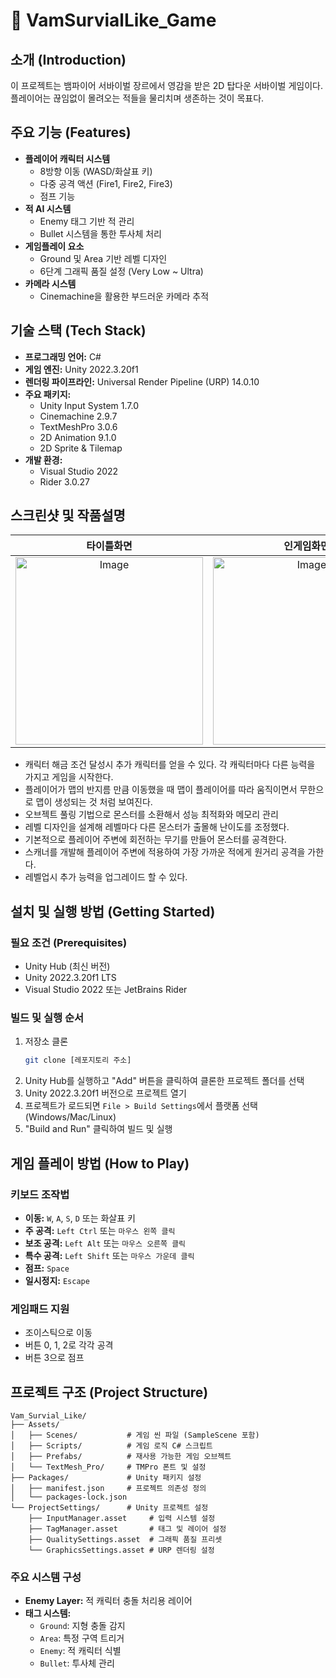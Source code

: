 # 🧛 VamSurvialLike_Game

## 소개 (Introduction)
이 프로젝트는 뱀파이어 서바이벌 장르에서 영감을 받은 2D 탑다운 서바이벌 게임이다. 플레이어는 끊임없이 몰려오는 적들을 물리치며 생존하는 것이 목표다.

## 주요 기능 (Features)
* **플레이어 캐릭터 시스템**
  * 8방향 이동 (WASD/화살표 키)
  * 다중 공격 액션 (Fire1, Fire2, Fire3)
  * 점프 기능
* **적 AI 시스템**
  * Enemy 태그 기반 적 관리
  * Bullet 시스템을 통한 투사체 처리
* **게임플레이 요소**
  * Ground 및 Area 기반 레벨 디자인
  * 6단계 그래픽 품질 설정 (Very Low ~ Ultra)
* **카메라 시스템**
  * Cinemachine을 활용한 부드러운 카메라 추적

## 기술 스택 (Tech Stack)
* **프로그래밍 언어:** C#
* **게임 엔진:** Unity 2022.3.20f1
* **렌더링 파이프라인:** Universal Render Pipeline (URP) 14.0.10
* **주요 패키지:**
  * Unity Input System 1.7.0
  * Cinemachine 2.9.7
  * TextMeshPro 3.0.6
  * 2D Animation 9.1.0
  * 2D Sprite & Tilemap
* **개발 환경:** 
  * Visual Studio 2022
  * Rider 3.0.27

## 스크린샷 및 작품설명
|타이틀화면|인게임화면|레벨업 시 능력 선택창|게임종료 및 해금 알림창|
|:---------:|:----------:|:---------------:|:--------:|
|<img src="https://github.com/user-attachments/assets/42f4416e-245c-417c-a28a-e749ad1012d6" alt="Image" width="300" />|<img src="https://github.com/user-attachments/assets/70c7a575-e594-4dc0-8bfa-a6dd8886c180" alt="Image" width="300" />|<img src="https://github.com/user-attachments/assets/5dc52e02-b93c-415c-aa8d-f7555ac6fdfc" alt="Image" width="300" />|<img src="https://github.com/user-attachments/assets/fa5175df-4182-47b5-8ff0-fb8b7f940497" alt="Image" width="300" />|
- 캐릭터 해금 조건 달성시 추가 캐릭터를 얻을 수 있다. 각 캐릭터마다 다른 능력을 가지고 게임을 시작한다.
- 플레이어가 맵의 반지름 만큼 이동했을 때 맵이 플레이어를 따라 움직이면서 무한으로 맵이 생성되는 것 처럼 보여진다.
- 오브젝트 풀링 기법으로 몬스터를 소환해서 성능 최적화와 메모리 관리
- 레벨 디자인을 설계해 레벨마다 다른 몬스터가 출몰해 난이도를 조정했다.
- 기본적으로 플레이어 주변에 회전하는 무기를 만들어 몬스터를 공격한다.
- 스캐너를 개발해 플레이어 주변에 적용하여 가장 가까운 적에게 원거리 공격을 가한다.
- 레벨업시 추가 능력을 업그레이드 할 수 있다.

## 설치 및 실행 방법 (Getting Started)

### 필요 조건 (Prerequisites)
* Unity Hub (최신 버전)
* Unity 2022.3.20f1 LTS
* Visual Studio 2022 또는 JetBrains Rider

### 빌드 및 실행 순서
1. 저장소 클론
   ```bash
   git clone [레포지토리 주소]
   ```
2. Unity Hub를 실행하고 "Add" 버튼을 클릭하여 클론한 프로젝트 폴더를 선택
3. Unity 2022.3.20f1 버전으로 프로젝트 열기
4. 프로젝트가 로드되면 `File > Build Settings`에서 플랫폼 선택 (Windows/Mac/Linux)
5. "Build and Run" 클릭하여 빌드 및 실행

## 게임 플레이 방법 (How to Play)

### 키보드 조작법
* **이동:** `W`, `A`, `S`, `D` 또는 화살표 키
* **주 공격:** `Left Ctrl` 또는 `마우스 왼쪽 클릭`
* **보조 공격:** `Left Alt` 또는 `마우스 오른쪽 클릭`
* **특수 공격:** `Left Shift` 또는 `마우스 가운데 클릭`
* **점프:** `Space`
* **일시정지:** `Escape`

### 게임패드 지원
* 조이스틱으로 이동
* 버튼 0, 1, 2로 각각 공격
* 버튼 3으로 점프

## 프로젝트 구조 (Project Structure)
```
Vam_Survial_Like/
├── Assets/
│   ├── Scenes/           # 게임 씬 파일 (SampleScene 포함)
│   ├── Scripts/          # 게임 로직 C# 스크립트
│   ├── Prefabs/          # 재사용 가능한 게임 오브젝트
│   └── TextMesh_Pro/     # TMPro 폰트 및 설정
├── Packages/             # Unity 패키지 설정
│   ├── manifest.json     # 프로젝트 의존성 정의
│   └── packages-lock.json
└── ProjectSettings/      # Unity 프로젝트 설정
    ├── InputManager.asset     # 입력 시스템 설정
    ├── TagManager.asset       # 태그 및 레이어 설정
    ├── QualitySettings.asset  # 그래픽 품질 프리셋
    └── GraphicsSettings.asset # URP 렌더링 설정
```

### 주요 시스템 구성
* **Enemy Layer:** 적 캐릭터 충돌 처리용 레이어
* **태그 시스템:**
  * `Ground`: 지형 충돌 감지
  * `Area`: 특정 구역 트리거
  * `Enemy`: 적 캐릭터 식별
  * `Bullet`: 투사체 관리

